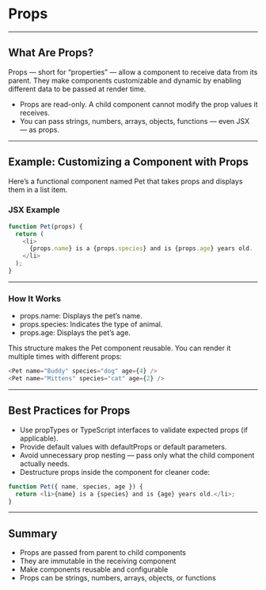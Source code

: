 # Props

---

## What Are Props?

Props — short for “properties” — allow a component to receive data from its parent. They make components customizable and dynamic by enabling different data to be passed at render time.

- Props are read-only. A child component cannot modify the prop values it receives.
- You can pass strings, numbers, arrays, objects, functions — even JSX — as props.

---

## Example: Customizing a Component with Props

Here’s a functional component named <span class="codeSnip">Pet</span> that takes props and displays them in a list item.

### JSX Example

```javascript
function Pet(props) {
  return (
    <li>
      {props.name} is a {props.species} and is {props.age} years old.
    </li>
  );
}
```

---

### How It Works

- <span class="codeSnip">props.name</span>: Displays the pet’s name.
- <span class="codeSnip">props.species</span>: Indicates the type of animal.
- <span class="codeSnip">props.age</span>: Displays the pet’s age.

This structure makes the <span class="codeSnip">Pet</span> component reusable. You can render it multiple times with different props:

```javascript
<Pet name="Buddy" species="dog" age={4} />
<Pet name="Mittens" species="cat" age={2} />
```

---

## Best Practices for Props

- Use <span class="codeSnip">propTypes</span> or TypeScript interfaces to validate expected props (if applicable).
- Provide default values with <span class="codeSnip">defaultProps</span> or default parameters.
- Avoid unnecessary prop nesting — pass only what the child component actually needs.
- Destructure props inside the component for cleaner code:

```javascript
function Pet({ name, species, age }) {
  return <li>{name} is a {species} and is {age} years old.</li>;
}
```

---

## Summary

- Props are passed from parent to child components
- They are immutable in the receiving component
- Make components reusable and configurable
- Props can be strings, numbers, arrays, objects, or functions

